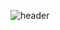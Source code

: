 ![header](https://capsule-render.vercel.app/api?type=cylinder&color=random&section=header&text=NOTHING%20HERE#EF7B4D)
<!-- ![Anurag's GitHub stats](https://github-readme-stats.vercel.app/api?username=Jhoon00&show_icons=true&theme=gruvbox)
![](https://github-readme-stats.vercel.app/api/top-langs/?username=Jhoon00&hide=css,html&langs_count=5&layout=compact&theme=material-palenight&hide_border=true&bg_color=20232a&icon_color=E3E3E3A8&text_color=fff&title_color=918FE0&count_private=true&langs_count=30&card_width=360) -->
